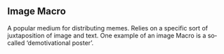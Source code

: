 ## Image Macro 
A popular medium for distributing memes. Relies on a specific sort of juxtaposition of image and text. One example of an image Macro is a so‐called ‘demotivational poster’.